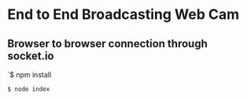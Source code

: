 # End to End Broadcasting Web Cam
## Browser to browser connection through socket.io

`$ npm install

`$ node index`
